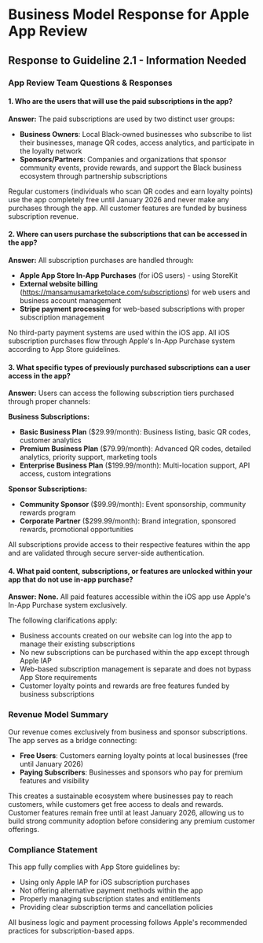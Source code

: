 # Business Model Response for Apple App Review

## Response to Guideline 2.1 - Information Needed

### App Review Team Questions & Responses

#### 1. Who are the users that will use the paid subscriptions in the app?

**Answer:** The paid subscriptions are used by two distinct user groups:

- **Business Owners**: Local Black-owned businesses who subscribe to list their businesses, manage QR codes, access analytics, and participate in the loyalty network
- **Sponsors/Partners**: Companies and organizations that sponsor community events, provide rewards, and support the Black business ecosystem through partnership subscriptions

Regular customers (individuals who scan QR codes and earn loyalty points) use the app completely free until January 2026 and never make any purchases through the app. All customer features are funded by business subscription revenue.

#### 2. Where can users purchase the subscriptions that can be accessed in the app?

**Answer:** All subscription purchases are handled through:

- **Apple App Store In-App Purchases** (for iOS users) - using StoreKit
- **External website billing** (https://mansamusamarketplace.com/subscriptions) for web users and business account management
- **Stripe payment processing** for web-based subscriptions with proper subscription management

No third-party payment systems are used within the iOS app. All iOS subscription purchases flow through Apple's In-App Purchase system according to App Store guidelines.

#### 3. What specific types of previously purchased subscriptions can a user access in the app?

**Answer:** Users can access the following subscription tiers purchased through proper channels:

**Business Subscriptions:**
- **Basic Business Plan** ($29.99/month): Business listing, basic QR codes, customer analytics
- **Premium Business Plan** ($79.99/month): Advanced QR codes, detailed analytics, priority support, marketing tools
- **Enterprise Business Plan** ($199.99/month): Multi-location support, API access, custom integrations

**Sponsor Subscriptions:**
- **Community Sponsor** ($99.99/month): Event sponsorship, community rewards program
- **Corporate Partner** ($299.99/month): Brand integration, sponsored rewards, promotional opportunities

All subscriptions provide access to their respective features within the app and are validated through secure server-side authentication.

#### 4. What paid content, subscriptions, or features are unlocked within your app that do not use in-app purchase?

**Answer:** **None.** All paid features accessible within the iOS app use Apple's In-App Purchase system exclusively.

The following clarifications apply:
- Business accounts created on our website can log into the app to manage their existing subscriptions
- No new subscriptions can be purchased within the app except through Apple IAP
- Web-based subscription management is separate and does not bypass App Store requirements
- Customer loyalty points and rewards are free features funded by business subscriptions

### Revenue Model Summary

Our revenue comes exclusively from business and sponsor subscriptions. The app serves as a bridge connecting:
- **Free Users**: Customers earning loyalty points at local businesses (free until January 2026)
- **Paying Subscribers**: Businesses and sponsors who pay for premium features and visibility

This creates a sustainable ecosystem where businesses pay to reach customers, while customers get free access to deals and rewards. Customer features remain free until at least January 2026, allowing us to build strong community adoption before considering any premium customer offerings.

### Compliance Statement

This app fully complies with App Store guidelines by:
- Using only Apple IAP for iOS subscription purchases
- Not offering alternative payment methods within the app
- Properly managing subscription states and entitlements
- Providing clear subscription terms and cancellation policies

All business logic and payment processing follows Apple's recommended practices for subscription-based apps.
